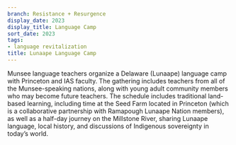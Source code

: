 ```yaml
---
branch: Resistance + Resurgence
display_date: 2023
display_title: Language Camp
sort_date: 2023
tags:
- language revitalization
title: Lunaape Language Camp
---
```


Munsee language teachers organize a Delaware (Lunaape) language camp with Princeton and IAS faculty. The gathering includes teachers from all of the Munsee-speaking nations, along with young adult community members who may become future teachers. The schedule includes traditional land-based learning, including time at the Seed Farm located in Princeton (which is a collaborative partnership with Ramapough Lunaape Nation members), as well as a half-day journey on the Millstone River, sharing Lunaape language, local history, and discussions of Indigenous sovereignty in today’s world.